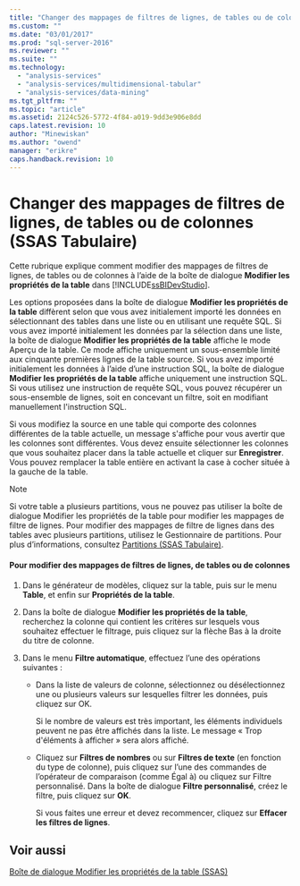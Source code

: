 ```yaml
---
title: "Changer des mappages de filtres de lignes, de tables ou de colonnes (SSAS Tabulaire) | Microsoft Docs"
ms.custom: ""
ms.date: "03/01/2017"
ms.prod: "sql-server-2016"
ms.reviewer: ""
ms.suite: ""
ms.technology: 
  - "analysis-services"
  - "analysis-services/multidimensional-tabular"
  - "analysis-services/data-mining"
ms.tgt_pltfrm: ""
ms.topic: "article"
ms.assetid: 2124c526-5772-4f84-a019-9dd3e906e8dd
caps.latest.revision: 10
author: "Minewiskan"
ms.author: "owend"
manager: "erikre"
caps.handback.revision: 10
---
```

# Changer des mappages de filtres de lignes, de tables ou de colonnes (SSAS Tabulaire)
  Cette rubrique explique comment modifier des mappages de filtres de lignes, de tables ou de colonnes à l’aide de la boîte de dialogue **Modifier les propriétés de la table** dans [!INCLUDE[ssBIDevStudio](../../includes/ssbidevstudio-md.md)].  
  
 Les options proposées dans la boîte de dialogue **Modifier les propriétés de la table** diffèrent selon que vous avez initialement importé les données en sélectionnant des tables dans une liste ou en utilisant une requête SQL. Si vous avez importé initialement les données par la sélection dans une liste, la boîte de dialogue **Modifier les propriétés de la table** affiche le mode Aperçu de la table. Ce mode affiche uniquement un sous-ensemble limité aux cinquante premières lignes de la table source. Si vous avez importé initialement les données à l’aide d’une instruction SQL, la boîte de dialogue **Modifier les propriétés de la table** affiche uniquement une instruction SQL. Si vous utilisez une instruction de requête SQL, vous pouvez récupérer un sous-ensemble de lignes, soit en concevant un filtre, soit en modifiant manuellement l'instruction SQL.  
  
 Si vous modifiez la source en une table qui comporte des colonnes différentes de la table actuelle, un message s'affiche pour vous avertir que les colonnes sont différentes. Vous devez ensuite sélectionner les colonnes que vous souhaitez placer dans la table actuelle et cliquer sur **Enregistrer**. Vous pouvez remplacer la table entière en activant la case à cocher située à la gauche de la table.  
  
> [!NOTE]  
>  Si votre table a plusieurs partitions, vous ne pouvez pas utiliser la boîte de dialogue Modifier les propriétés de la table pour modifier les mappages de filtre de lignes. Pour modifier des mappages de filtre de lignes dans des tables avec plusieurs partitions, utilisez le Gestionnaire de partitions. Pour plus d’informations, consultez [Partitions &#40;SSAS Tabulaire&#41;](../../analysis-services/tabular-models/partitions-ssas-tabular.md).  
  
#### Pour modifier des mappages de filtres de lignes, de tables ou de colonnes  
  
1.  Dans le générateur de modèles, cliquez sur la table, puis sur le menu **Table**, et enfin sur **Propriétés de la table**.  
  
2.  Dans la boîte de dialogue **Modifier les propriétés de la table**, recherchez la colonne qui contient les critères sur lesquels vous souhaitez effectuer le filtrage, puis cliquez sur la flèche Bas à la droite du titre de colonne.  
  
3.  Dans le menu **Filtre automatique**, effectuez l’une des opérations suivantes :  
  
    -   Dans la liste de valeurs de colonne, sélectionnez ou désélectionnez une ou plusieurs valeurs sur lesquelles filtrer les données, puis cliquez sur OK.  
  
         Si le nombre de valeurs est très important, les éléments individuels peuvent ne pas être affichés dans la liste. Le message « Trop d'éléments à afficher » sera alors affiché.  
  
    -   Cliquez sur **Filtres de nombres** ou sur **Filtres de texte** (en fonction du type de colonne), puis cliquez sur l’une des commandes de l’opérateur de comparaison (comme Égal à) ou cliquez sur Filtre personnalisé. Dans la boîte de dialogue **Filtre personnalisé**, créez le filtre, puis cliquez sur **OK**.  
  
         Si vous faites une erreur et devez recommencer, cliquez sur **Effacer les filtres de lignes**.  
  
## Voir aussi  
 [Boîte de dialogue Modifier les propriétés de la table &#40;SSAS&#41;](../Topic/Edit%20Table%20Properties%20Dialog%20Box%20\(SSAS\).md)  
  
  